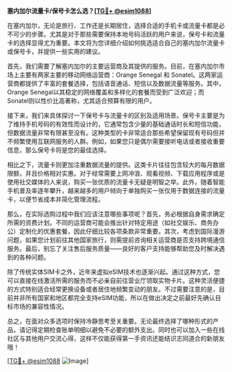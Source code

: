 **塞内加尔流量卡/保号卡怎么选？[[TG💪+ @esim1088](https://t.me/s/esim1088)]**

在塞内加尔，无论是旅行、工作还是长期居住，选择合适的手机卡或流量卡都是必不可少的步骤。尤其是对于那些需要保持本地号码活跃的用户来说，保号卡和流量卡的选择显得尤为重要。本文将为您详细介绍如何挑选适合自己的塞内加尔流量卡或保号卡，并提供一些实用的建议。

首先，我们需要了解塞内加尔的主要运营商及其提供的服务。目前，在塞内加尔市场上主要有两家主要的移动网络运营商：Orange Senegal 和 Sonatel。这两家运营商都提供了丰富的套餐选择，包括语音通话、短信以及数据流量等服务。其中，Orange Senegal以其稳定的网络覆盖和多样化的套餐而受到广泛欢迎；而Sonatel则以性价比高著称，尤其适合预算有限的用户。

接下来，我们来具体探讨一下保号卡与流量卡的区别及适用场景。保号卡主要是为了维持手机号码的有效性而设计的，它通常包含少量的基础通话时长和短信功能，但数据流量非常有限甚至没有。这种类型的卡非常适合那些希望保留现有号码但并不频繁使用互联网服务的人群。例如，如果您只是偶尔需要接听电话或者接收重要信息，那么保号卡将是您的最佳选择。

相比之下，流量卡则更加注重数据流量的提供。这类卡片往往包含较大的每月数据限额，并且价格相对实惠。对于经常需要上网冲浪、观看视频、下载应用程序或是使用社交媒体的人来说，购买一张优质的流量卡无疑是明智之举。此外，随着智能手机普及率逐年攀升，越来越多的用户倾向于单独购买一张仅用于数据连接的流量卡，以便节省成本并简化管理流程。

那么，在实际选购过程中我们应该注意哪些事项呢？首先，务必根据自身需求确定所需的资费计划。不同的运营商可能会推出针对特定用途（如社交娱乐、商务办公）定制化的优惠套餐，因此仔细比较各项条款非常重要。其次，考虑到国际漫游问题，如果您计划前往其他国家旅行，则需提前咨询相关运营商是否支持跨境通信服务。最后，别忘了关注售后服务质量——良好的客户支持能够帮助您及时解决遇到的各种问题。

除了传统实体SIM卡之外，近年来虚拟eSIM技术也逐渐兴起。通过这种方式，您可以直接在线激活所需的服务而不必亲自前往营业厅领取实物卡片。这种灵活便捷的方式特别适合经常更换设备或者居住地频繁变动的朋友。不过需要注意的是，目前并非所有国家和地区都完全支持eSIM功能，所以在做出决定之前最好先确认目标市场的兼容性情况。

总之，在面对众多选项时保持冷静思考至关重要。无论最终选择了哪种形式的产品，请记得定期检查账单明细以避免不必要的额外支出。同时也可以加入一些在线社区与其他用户交流心得，这样不仅能获得第一手资讯还能结识志同道合的新朋友哦！

[[TG💪+ @esim1088](https://t.me/s/esim1088) ![Image](https://i.postimg.cc/4NQfJmqS/Snipaste-2025-05-13-00-14-12.png)]